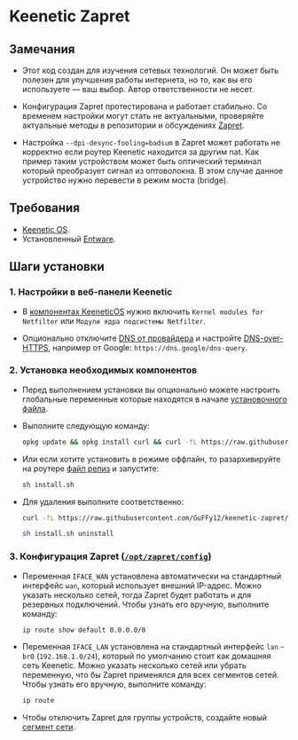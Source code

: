# Keenetic Zapret

## Замечания

- Этот код создан для изучения сетевых технологий. Он может быть полезен для улучшения работы интернета, но то, как вы его используете — ваш выбор.
  Автор ответственности не несет.

- Конфигурация Zapret протестирована и работает стабильно. Со временем настройки могут стать не актуальными,
  проверяйте актуальные методы в репозитории и обсуждениях [Zapret](https://github.com/bol-van/zapret).

- Настройка `--dpi-desync-fooling=badsum` в Zapret может работать не корректно если роутер Keenetic находится за другим nat.
  Как пример таким устройством может быть оптический терминал который преобразует сигнал из оптоволокна.
  В этом случае данное устройство нужно перевести в режим моста (bridge).

## Требования

- [Keenetic OS](https://help.keenetic.com/hc/ru/articles/115000990005).
- Установленный [Entware](https://help.keenetic.com/hc/ru/articles/360021214160).

## Шаги установки

### 1. Настройки в веб-панели Keenetic

- В [компонентах KeeneticOS](https://help.keenetic.com/hc/ru/articles/360000358039) нужно включить `Kernel modules for Netfilter` или `Модули ядра подсистемы Netfilter`.

- Опционально отключите [DNS от провайдера](https://help.keenetic.com/hc/ru/articles/360008609399) и настройте [DNS-over-HTTPS](https://help.keenetic.com/hc/ru/articles/360007687159), например от Google: `https://dns.google/dns-query`.

### 2. Установка необходимых компонентов

- Перед выполнением установки вы опционально можете настроить глобальные переменные которые находятся в начале [установочного файла](https://github.com/GuFFy12/keenetic-zapret/blob/main/install.sh).

- Выполните следующую команду:

  ```sh
  opkg update && opkg install curl && curl -fL https://raw.githubusercontent.com/GuFFy12/keenetic-zapret/refs/heads/main/install.sh | sh
  ```

- Или если хотите установить в режиме оффлайн, то разархивируйте на роутере
  [файл релиз](https://github.com/GuFFy12/keenetic-zapret/releases/latest) и запустите:

  ```sh
  sh install.sh
  ```

- Для удаления выполните соответственно:

  ```sh
  curl -fL https://raw.githubusercontent.com/GuFFy12/keenetic-zapret/refs/heads/main/install.sh | sh -s uninstall
  ```

  ```sh
  sh install.sh uninstall
  ```

### 3. Конфигурация Zapret ([`/opt/zapret/config`](https://github.com/bol-van/zapret))

- Переменная `IFACE_WAN` установлена автоматически на стандартный интерфейс `wan`, который использует внешний IP-адрес.
  Можно указать несколько сетей, тогда Zapret будет работать и для резервных подключений.
  Чтобы узнать его вручную, выполните команду:

  ```sh
  ip route show default 0.0.0.0/0
  ```

- Переменная `IFACE_LAN` установлена на стандартный интерфейс `lan` - `br0` (`192.168.1.0/24`), который по умолчанию стоит как домашняя сеть Keenetic.
  Можно указать несколько сетей или убрать переменную, что бы Zapret применялся для всех сегментов сетей.
  Чтобы узнать его вручную, выполните команду:

  ```sh
  ip route
  ```

- Чтобы отключить Zapret для группы устройств, создайте новый [сегмент сети](https://help.keenetic.com/hc/ru/articles/360005236300).
